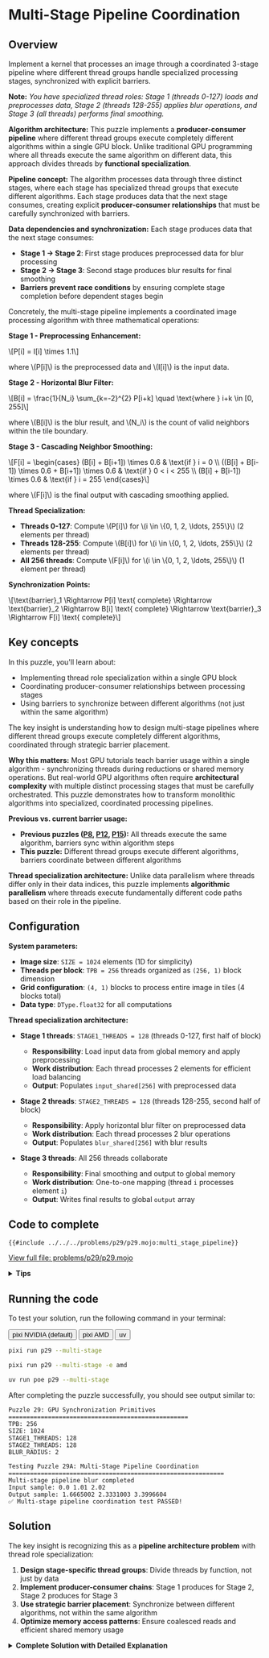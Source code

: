 # Multi-Stage Pipeline Coordination

## Overview

Implement a kernel that processes an image through a coordinated 3-stage pipeline where different thread groups handle specialized processing stages, synchronized with explicit barriers.

**Note:** _You have specialized thread roles: Stage 1 (threads 0-127) loads and preprocesses data, Stage 2 (threads 128-255) applies blur operations, and Stage 3 (all threads) performs final smoothing._

**Algorithm architecture:** This puzzle implements a **producer-consumer pipeline** where different thread groups execute completely different algorithms within a single GPU block. Unlike traditional GPU programming where all threads execute the same algorithm on different data, this approach divides threads by **functional specialization**.

**Pipeline concept:** The algorithm processes data through three distinct stages, where each stage has specialized thread groups that execute different algorithms. Each stage produces data that the next stage consumes, creating explicit **producer-consumer relationships** that must be carefully synchronized with barriers.

**Data dependencies and synchronization:** Each stage produces data that the next stage consumes:

- **Stage 1 → Stage 2**: First stage produces preprocessed data for blur processing
- **Stage 2 → Stage 3**: Second stage produces blur results for final smoothing
- **Barriers prevent race conditions** by ensuring complete stage completion before dependent stages begin

Concretely, the multi-stage pipeline implements a coordinated image processing algorithm with three mathematical operations:

**Stage 1 - Preprocessing Enhancement:**

\\[P[i] = I[i] \times 1.1\\]

where \\(P[i]\\) is the preprocessed data and \\(I[i]\\) is the input data.

**Stage 2 - Horizontal Blur Filter:**

\\[B[i] = \frac{1}{N_i} \sum_{k=-2}^{2} P[i+k] \quad \text{where } i+k \in [0, 255]\\]

where \\(B[i]\\) is the blur result, and \\(N_i\\) is the count of valid neighbors within the tile boundary.

**Stage 3 - Cascading Neighbor Smoothing:**

\\[F[i] = \begin{cases}
(B[i] + B[i+1]) \times 0.6 & \text{if } i = 0 \\\\
((B[i] + B[i-1]) \times 0.6 + B[i+1]) \times 0.6 & \text{if } 0 < i < 255 \\\\
(B[i] + B[i-1]) \times 0.6 & \text{if } i = 255
\end{cases}\\]

where \\(F[i]\\) is the final output with cascading smoothing applied.

**Thread Specialization:**

- **Threads 0-127**: Compute \\(P[i]\\) for \\(i \in \\{0, 1, 2, \ldots, 255\\}\\) (2 elements per thread)
- **Threads 128-255**: Compute \\(B[i]\\) for \\(i \in \\{0, 1, 2, \ldots, 255\\}\\) (2 elements per thread)
- **All 256 threads**: Compute \\(F[i]\\) for \\(i \in \\{0, 1, 2, \ldots, 255\\}\\) (1 element per thread)

**Synchronization Points:**

\\[\text{barrier}_1 \Rightarrow P[i] \text{ complete} \Rightarrow \text{barrier}_2 \Rightarrow B[i] \text{ complete} \Rightarrow \text{barrier}_3 \Rightarrow F[i] \text{ complete}\\]

## Key concepts

In this puzzle, you'll learn about:

- Implementing thread role specialization within a single GPU block
- Coordinating producer-consumer relationships between processing stages
- Using barriers to synchronize between different algorithms (not just within the same algorithm)

The key insight is understanding how to design multi-stage pipelines where different thread groups execute completely different algorithms, coordinated through strategic barrier placement.

**Why this matters:** Most GPU tutorials teach barrier usage within a single algorithm - synchronizing threads during reductions or shared memory operations. But real-world GPU algorithms often require **architectural complexity** with multiple distinct processing stages that must be carefully orchestrated. This puzzle demonstrates how to transform monolithic algorithms into specialized, coordinated processing pipelines.

**Previous vs. current barrier usage:**

- **Previous puzzles ([P8](../puzzle_08/puzzle_08.md), [P12](../puzzle_12/puzzle_12.md), [P15](../puzzle_15/puzzle_15.md)):** All threads execute the same algorithm, barriers sync within algorithm steps
- **This puzzle:** Different thread groups execute different algorithms, barriers coordinate between different algorithms

**Thread specialization architecture:** Unlike data parallelism where threads differ only in their data indices, this puzzle implements **algorithmic parallelism** where threads execute fundamentally different code paths based on their role in the pipeline.

## Configuration

**System parameters:**

- **Image size**: `SIZE = 1024` elements (1D for simplicity)
- **Threads per block**: `TPB = 256` threads organized as `(256, 1)` block dimension
- **Grid configuration**: `(4, 1)` blocks to process entire image in tiles (4 blocks total)
- **Data type**: `DType.float32` for all computations

**Thread specialization architecture:**

- **Stage 1 threads**: `STAGE1_THREADS = 128` (threads 0-127, first half of block)
  - **Responsibility**: Load input data from global memory and apply preprocessing
  - **Work distribution**: Each thread processes 2 elements for efficient load balancing
  - **Output**: Populates `input_shared[256]` with preprocessed data

- **Stage 2 threads**: `STAGE2_THREADS = 128` (threads 128-255, second half of block)
  - **Responsibility**: Apply horizontal blur filter on preprocessed data
  - **Work distribution**: Each thread processes 2 blur operations
  - **Output**: Populates `blur_shared[256]` with blur results

- **Stage 3 threads**: All 256 threads collaborate
  - **Responsibility**: Final smoothing and output to global memory
  - **Work distribution**: One-to-one mapping (thread `i` processes element `i`)
  - **Output**: Writes final results to global `output` array

## Code to complete

```mojo
{{#include ../../../problems/p29/p29.mojo:multi_stage_pipeline}}
```

<a href="{{#include ../_includes/repo_url.md}}/blob/main/problems/p29/p29.mojo" class="filename">View full file: problems/p29/p29.mojo</a>

<details>
<summary><strong>Tips</strong></summary>

<div class="solution-tips">

### **Thread role identification**

- Use thread index comparisons to determine which stage each thread should execute
- Stage 1: First half of threads (threads 0-127)
- Stage 2: Second half of threads (threads 128-255)
- Stage 3: All threads participate

### **Stage 1 approach**

- Identify Stage 1 threads using appropriate index comparison
- Each thread should handle multiple elements for load balancing
- Apply the preprocessing enhancement factor
- Implement proper boundary handling with zero-padding

### **Stage 2 approach**

- Identify Stage 2 threads and map their indices to processing range
- Implement the blur kernel by averaging neighboring elements
- Handle boundary conditions by only including valid neighbors
- Process multiple elements per thread for efficiency

### **Stage 3 approach**

- All threads participate in final processing
- Apply neighbor smoothing using the specified scaling factor
- Handle edge cases where neighbors may not exist
- Write results to global output with bounds checking

### **Synchronization strategy**

- Place barriers between stages to prevent race conditions
- Ensure each stage completes before dependent stages begin
- Use final barrier to guarantee completion before block exit

</div>
</details>

## Running the code

To test your solution, run the following command in your terminal:

<div class="code-tabs" data-tab-group="package-manager">
  <div class="tab-buttons">
    <button class="tab-button">pixi NVIDIA (default)</button>
    <button class="tab-button">pixi AMD</button>
    <button class="tab-button">uv</button>
  </div>
  <div class="tab-content">

```bash
pixi run p29 --multi-stage
```

  </div>
  <div class="tab-content">

```bash
pixi run p29 --multi-stage -e amd
```

  </div>
  <div class="tab-content">

```bash
uv run poe p29 --multi-stage
```

  </div>
</div>

After completing the puzzle successfully, you should see output similar to:

```
Puzzle 29: GPU Synchronization Primitives
==================================================
TPB: 256
SIZE: 1024
STAGE1_THREADS: 128
STAGE2_THREADS: 128
BLUR_RADIUS: 2

Testing Puzzle 29A: Multi-Stage Pipeline Coordination
============================================================
Multi-stage pipeline blur completed
Input sample: 0.0 1.01 2.02
Output sample: 1.6665002 2.3331003 3.3996604
✅ Multi-stage pipeline coordination test PASSED!
```

## Solution

The key insight is recognizing this as a **pipeline architecture problem** with thread role specialization:

1. **Design stage-specific thread groups**: Divide threads by function, not just by data
2. **Implement producer-consumer chains**: Stage 1 produces for Stage 2, Stage 2 produces for Stage 3
3. **Use strategic barrier placement**: Synchronize between different algorithms, not within the same algorithm
4. **Optimize memory access patterns**: Ensure coalesced reads and efficient shared memory usage

<details class="solution-details">
<summary><strong>Complete Solution with Detailed Explanation</strong></summary>

The multi-stage pipeline solution demonstrates sophisticated thread specialization and barrier coordination. This approach transforms a traditional monolithic GPU algorithm into a specialized, coordinated processing pipeline.

## **Pipeline architecture design**

The fundamental breakthrough in this puzzle is **thread specialization by role** rather than by data:

**Traditional approach:** All threads execute the same algorithm on different data

- Everyone performs identical operations (like reductions or matrix operations)
- Barriers synchronize threads within the same algorithm steps
- Thread roles differ only by data indices they process

**This puzzle's innovation:** Different thread groups execute completely different algorithms

- Threads 0-127 execute loading and preprocessing algorithms
- Threads 128-255 execute blur processing algorithms
- All threads collaborate in final smoothing algorithm
- Barriers coordinate between different algorithms, not within the same algorithm

## **Producer-consumer coordination**

Unlike previous puzzles where threads were peers in the same algorithm, this establishes explicit producer-consumer relationships:

- **Stage 1**: Producer (creates preprocessed data for Stage 2)
- **Stage 2**: Consumer (uses Stage 1 data) + Producer (creates blur data for Stage 3)
- **Stage 3**: Consumer (uses Stage 2 data)

## **Strategic barrier placement**

Understanding when barriers are necessary vs. wasteful:

- **Necessary**: Between dependent stages to prevent race conditions
- **Wasteful**: Within independent operations of the same stage
- **Performance insight**: Each barrier has a cost - use them strategically

**Critical synchronization points:**

1. **After Stage 1**: Prevent Stage 2 from reading incomplete preprocessed data
2. **After Stage 2**: Prevent Stage 3 from reading incomplete blur results
3. **After Stage 3**: Ensure all output writes complete before block termination

## **Thread utilization patterns**

- **Stage 1**: 50% utilization (128/256 threads active, 128 idle)
- **Stage 2**: 50% utilization (128 active, 128 idle)
- **Stage 3**: 100% utilization (all 256 threads active)

This demonstrates sophisticated **algorithmic parallelism** where different thread groups specialize in different computational tasks within a coordinated pipeline, moving beyond simple data parallelism to architectural thinking required for real-world GPU algorithms.

## **Memory hierarchy optimization**

**Shared memory architecture:**

- Two specialized buffers handle data flow between stages
- Global memory access minimized to boundary operations only
- All intermediate processing uses fast shared memory

**Access pattern benefits:**

- **Stage 1**: Coalesced global memory reads for input loading
- **Stage 2**: Fast shared memory reads for blur processing
- **Stage 3**: Coalesced global memory writes for output

## **Real-world applications**

This pipeline architecture pattern is fundamental to:

**Image processing pipelines:**

- Multi-stage filters (blur, sharpen, edge detection in sequence)
- Color space conversions (RGB → HSV → processing → RGB)
- Noise reduction with multiple algorithm passes

**Scientific computing:**

- Stencil computations with multi-stage finite difference methods
- Signal processing with filtering, transformation, and analysis pipelines
- Computational fluid dynamics with multi-stage solver iterations

**Machine learning:**

- Neural network layers with specialized thread groups for different operations
- Data preprocessing pipelines (load, normalize, augment in coordinated stages)
- Batch processing where different thread groups handle different operations

## **Key technical insights**

**Algorithmic vs. data parallelism:**

- **Data parallelism**: Threads execute identical code on different data elements
- **Algorithmic parallelism**: Threads execute fundamentally different algorithms based on their specialized roles

**Barrier usage philosophy:**

- **Strategic placement**: Barriers only where necessary to prevent race conditions between dependent stages
- **Performance consideration**: Each barrier incurs synchronization overhead - use sparingly but correctly
- **Correctness guarantee**: Proper barrier placement ensures deterministic results regardless of thread execution timing

**Thread specialization benefits:**

- **Algorithmic optimization**: Each stage can be optimized for its specific computational pattern
- **Memory access optimization**: Different stages can use different memory access strategies
- **Resource utilization**: Complex algorithms can be decomposed into specialized, efficient components

This solution demonstrates how to design sophisticated GPU algorithms that leverage thread specialization and strategic synchronization for complex multi-stage computations, moving beyond simple parallel loops to architectural approaches used in production GPU software.

</details>

